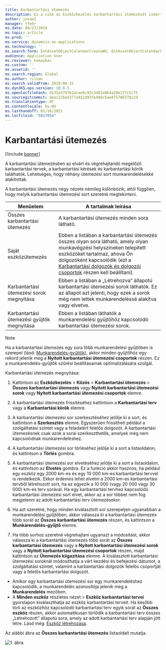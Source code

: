 ```yaml
---
title: Karbantartási ütemezés
description: Ez a cikk az Eszközkezelés karbantartási ütemezését ismerteti.
author: josaw1
manager: tfehr
ms.date: 08/27/2019
ms.topic: article
ms.prod: ''
ms.service: dynamics-ax-applications
ms.technology: ''
ms.search.form: EntAssetObjectCalendarCreateWO, EntAssetObjectCalendarListPagePoolsOpen, EntAssetObjectCalendarListPage, EntAssetObjectCalendarListPagePreviewPart, EntAssetObjectCalendarEdit, EntAssetObjectCalendarAdjust, EntAssetObjectCalendarDiscard, EntAssetObjectCalendarInfoPart
audience: Application User
ms.reviewer: kamaybac
ms.custom: ''
ms.assetid: ''
ms.search.region: Global
ms.author: riluan
ms.search.validFrom: 2019-08-31
ms.dyn365.ops.version: 10.0.5
ms.openlocfilehash: d235a3797b1acee9c92c3d81e8b4a20e1f7c5c75
ms.sourcegitcommit: deac22ba5377a912d93fe408c5ae875706378c2d
ms.translationtype: HT
ms.contentlocale: hu-HU
ms.lasthandoff: 01/16/2021
ms.locfileid: "5017954"
---
```

# <a name="maintenance-schedule"></a>Karbantartási ütemezés

[!include [banner](../../includes/banner.md)]

 

A karbantartási ütemezésben az elvárt és végrehajtandó megelőző karbantartási tervek, a karbantartási kérések és karbantartási körök találhatók. Lehetséges, hogy néhány ütemezési sort munkarendelésekké alakítottak.

A karbantartási ütemezés négy nézete némileg különbözik, attól függően, hogy melyik karbantartási ütemezési sort szeretné megtekinteni.

| Menüelem                  | A tartalmak leírása                                                                                                                                             |
|----------------------------|----------------------------------------------------------------------------------------------------------------------------------------------------------------------------------------------|
| Összes karbantartási ütemezés       | A karbantartási ütemezés minden sora látható.     |
| Saját eszközütemezés        | Ebben a listában a karbantartási ütemezés összes olyan sora látható, amely olyan munkavégzési helyszíneken telepített eszközöket tartalmaz, ahova Ön dolgozóként kapcsolódik (ezt a [Karbantartási dolgozók és dolgozói csoportok](../setup-for-objects/workers-and-worker-groups.md) részen kell beállítani). |
| Karbantartási ütemezési sorok megnyitása | Ebben a listában a „Létrehozva” állapotú karbantartási ütemezési sorok láthatók. Ez az állapot azt jelenti, hogy ezek a sorok még nem lettek munkarendeléssé alakítva vagy elvetve.                                            |
| Karbantartási ütemezési gyűjtők megnyitása | Ebben a listában láthatók a munkarendelési gyűjtőhöz kapcsolódó karbantartási ütemezési sorok.                                                                                                                  |

>[!NOTE]
>Ha a karbantartási ütemezés egy sora több munkarendelési gyűjtőben is szerepel (lásd: [Munkarendelés-gyűjtők](../work-orders/work-order-pools.md)), akkor minden gyűjtőhöz egy rekord jelenik meg a **Nyitott karbantartási ütemezési csoportok** részen. Ez a munkarendelés-gyűjtők szűrési beállításainak optimalizálására szolgál.

Karbantartási ütemezés megnyitása:

1. Kattintson az **Eszközkezelés** > **Közös** > **Karbantartási ütemezés** > **Összes karbantartási ütemezés** vagy **Nyitott karbantartási ütemezési sorok** vagy **Nyitott karbantartási ütemezési csoportok** elemre.

2. A karbantartási ütemezés frissítéséhez kattintson a **Karbantartási terv** vagy a **Karbantartási körök** elemre. 

3. A karbantartási ütemezési sor szerkesztéséhez jelölje ki a sort, és kattintson a **Szerkesztés** elemre. Egyszerűen frissítheti például a szolgáltatási szintet vagy a feladatért felelős dolgozót. A karbantartási ütemezésnek csak azok a sorai szerkeszthetők, amelyek még nem kapcsolódnak munkarendeléshez.

4. A karbantartási ütemezési sor törléséhez jelölje ki a sort a listaoldalon, és kattintson a **Törlés** gombra.

5. A karbantartási ütemezési sor elvetéséhez jelölje ki a sort a listaoldalon, és kattintson az **Elvetés** gombra. Ez a funkció akkor hasznos, ha például egy eszköz egy 2000 km-es és egy 10 000 km-es karbantartási tervvel is rendelkezik. Ekkor érdemes lehet elvetni a 2000 km-es karbantartási tervből létrehozott sort, ha az egyezik a 10 000 (vagy 20 000 vagy 30 000) km-es terv sorával. Ha egy karbantartási tervhez kapcsolódó karbantartási ütemezési sort elvet, akkor az a sor többet nem fog megjelenni az adott karbantartási terv ütemezésekor.

6. Ha azt szeretné, hogy minden kiválasztott sor szerepeljen ugyanabban a munkarendelési gyűjtőben, akkor válassza ki a karbantartási ütemezés több sorát az **Összes karbantartási ütemezés** részen, és kattintson a **Munkarendelés-gyűjtő** elemre.

7. Ha több sorhoz szeretné végrehajtani ugyanazt a módosítást, akkor válassza ki a karbantartási ütemezés több sorát az **Összes karbantartási ütemezés** vagy a **Nyitott karbantartási ütemezési sorok** vagy a **Nyitott karbantartási ütemezési csoportok** részen, majd kattintson az **Ütemezés kiigazítása** elemre. A kiválasztott karbantartási ütemezési soroknál módosíthatja a várt kezdési és befejezési dátumot, a szolgáltatási szintet, valamint a karbantartási dolgozók felelős csoportját vagy a felelős karbantartási dolgozót.

- Amikor egy karbantartási ütemezési sor egy munkarendeléshez kapcsolódik, a munkarendelés azonosítója jelenik meg a **Munkarendelés** mezőben.  
- A **Minden eszköz** részletes nézet > **Eszköz karbantartási tervei** gyorslapon kiválaszthatja az eszköz karbantartási terveit. Ha később törli az eszközhöz kapcsolódó karbantartási terv egyik sorát az **Összes eszköz** részen, akkor automatikusan törlődik a karbantartási terv összes „Létrehozott” állapotú sora, amely az adott karbantartási terv alapján jött létre. Lásd még: [Eszköz létrehozása](../objects/create-an-object.md).

Az alábbi ábra az **Összes karbantartási ütemezés** listaoldalt mutatja.

![1. ábra](media/16-preventive-maintenance.png)

